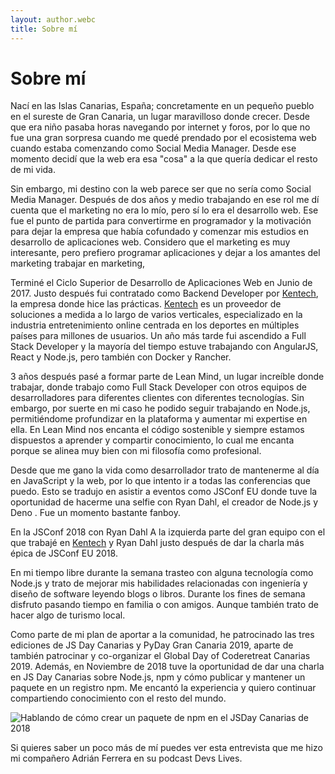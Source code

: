 ```yaml
---
layout: author.webc
title: Sobre mí
---
```


# Sobre mí

Nací en las Islas Canarias, España; concretamente en un pequeño pueblo en el sureste de Gran Canaria, un lugar maravilloso donde crecer. Desde que era niño pasaba horas navegando por internet y foros, por lo que no fue una gran sorpresa cuando me quedé prendado por el ecosistema web cuando estaba comenzando como Social Media Manager. Desde ese momento decidí que la web era esa "cosa" a la que quería dedicar el resto de mi vida.

Sin embargo, mi destino con la web parece ser que no sería como Social Media Manager. Después de dos años y medio trabajando en ese rol me dí cuenta que el marketing no era lo mío, pero sí lo era el desarrollo web. Ese fue el punto de partida para convertirme en programador y la motivación para dejar la empresa que había cofundado y comenzar mis estudios en desarrollo de aplicaciones web. Considero que el marketing es muy interesante, pero prefiero programar aplicaciones y dejar a los amantes del marketing trabajar en marketing,

Terminé el Ciclo Superior de Desarrollo de Aplicaciones Web en Junio de 2017. Justo después fui contratado como Backend Developer por [Kentech](https://www.kentech-sp.com), la empresa donde hice las prácticas. [Kentech](https://www.kentech-sp.com) es un proveedor de soluciones a medida a lo largo de varios verticales, especializado en la industria entretenimiento online centrada en los deportes en múltiples países para millones de usuarios. Un año más tarde fui ascendido a Full Stack Developer y la mayoría del tiempo estuve trabajando con AngularJS, React y Node.js, pero también con Docker y Rancher.

3 años después pasé a formar parte de Lean Mind, un lugar increíble donde trabajar, donde trabajo como Full Stack Developer con otros equipos de desarrolladores para diferentes clientes con diferentes tecnologías. Sin embargo, por suerte en mi caso he podido seguir trabajando en Node.js, permitiéndome profundizar en la plataforma y aumentar mi expertise en ella. En Lean Mind nos encanta el código sostenible y siempre estamos dispuestos a aprender y compartir conocimiento, lo cual me encanta porque se alinea muy bien con mi filosofía como profesional.

Desde que me gano la vida como desarrollador trato de mantenerme al día en JavaScript y la web, por lo que intento ir a todas las conferencias que puedo. Esto se tradujo en asistir a eventos como JSConf EU donde tuve la oportunidad de hacerme una selfie con Ryan Dahl, el creador de Node.js y Deno . Fue un momento bastante fanboy.


En la JSConf 2018 con Ryan Dahl
A la izquierda parte del gran equipo con el que trabajé en [Kentech](https://www.kentech-sp.es) y Ryan Dahl justo después de dar la charla más épica de JSConf EU 2018.

En mi tiempo libre durante la semana trasteo con alguna tecnología como Node.js y trato de mejorar mis habilidades relacionadas con ingeniería y diseño de software leyendo blogs o libros. Durante los fines de semana disfruto pasando tiempo en familia o con amigos. Aunque también trato de hacer algo de turismo local.

Como parte de mi plan de aportar a la comunidad, he patrocinado las tres ediciones de JS Day Canarias y PyDay Gran Canaria 2019, aparte de también patrocinar y co-organizar el Global Day of Coderetreat Canarias 2019. Además, en Noviembre de 2018 tuve la oportunidad de dar una charla en JS Day Canarias sobre Node.js, npm y cómo publicar y mantener un paquete en un registro npm. Me encantó la experiencia y quiero continuar compartiendo conocimiento con el resto del mundo.

![Hablando de cómo crear un paquete de npm en el JSDay Canarias de 2018](/assets/images/jsdaycanarias.jpg)

Si quieres saber un poco más de mí puedes ver esta entrevista que me hizo mi compañero Adrián Ferrera en su podcast Devs Lives.

<youtube-video video-id="T9Frov6wS7U"></youtube-video>


